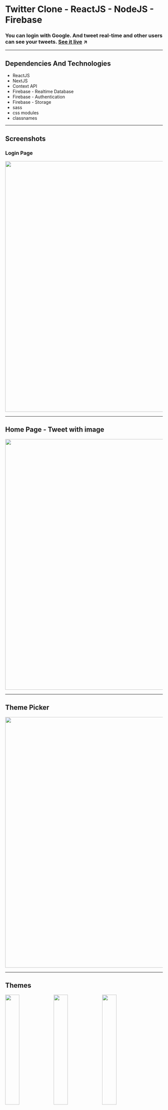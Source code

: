 # Twitter Clone - ReactJS - NodeJS - Firebase

### You can login with Google. And tweet real-time and other users can see your tweets. [See it live](https://bllhlc-twitter.vercel.app/) ↗

---

## Dependencies And Technologies

- ReactJS
- NextJS
- Context API
- Firebase - Realtime Database
- Firebase - Authentication
- Firebase - Storage
- sass
- css modules
- classnames

---

## Screenshots

### Login Page

<img src="https://user-images.githubusercontent.com/77120913/202587451-d0e722c3-e5a6-4acc-83fb-8b3f68aaca88.png" width="800"/>

---

## Home Page - Tweet with image

<img src="https://user-images.githubusercontent.com/77120913/202589432-2f56aec8-2134-4a22-b316-2702cb29dd93.png" width="800" />

<br/>

---

## Theme Picker

<img src="https://user-images.githubusercontent.com/77120913/202588778-2a2643d3-eebe-49a5-bd25-3aa0f8365237.png" width="800" />

<br/>

---

## Themes

<div>
  <img src="https://user-images.githubusercontent.com/77120913/202588788-5e3e6257-0748-4367-9881-73eadb43e60e.png" width="30%" />
  <img src="https://user-images.githubusercontent.com/77120913/202588767-bb167e85-d7fd-4381-9b4c-563b845be61f.png" width="30%" />
  <img src="https://user-images.githubusercontent.com/77120913/202588762-d7c3b79e-4aee-44bd-9bb9-b8b20ed2638b.png" width="30%" />
</div>

---

## License

MIT

## Author

Bilal Halıcı [Github](https://github.com/BllHlc)

## Support

If you like this project, please consider giving it a ⭐️ on Github and sharing it with your friends via social media.

## Contact

If you want to contact me you can reach me at [linkedin](https://www.linkedin.com/in/bilal-halici).

